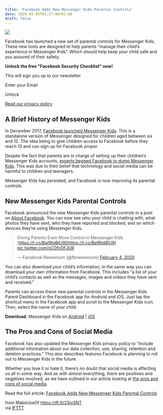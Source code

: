 ```yaml
---
title: 'Facebook Adds New Messenger Kids Parental Controls'
date: 2020-02-05T01:27:00+01:00
draft: false
---
```


![](https://static.makeuseof.com/wp-content/uploads/2020/02/facebook-messenger-kids-update.jpg)

Facebook has launched a new set of parental controls for Messenger Kids. These new tools are designed to help parents “manage their child’s experience in Messenger Kids”. Which should help keep your child safe and you assured of their safety.

**Unlock the free "Facebook Security Checklist" now!**

This will sign you up to our newsletter

Enter your Email

Unlock

[Read our privacy policy](//www.makeuseof.com/legal/)

A Brief History of Messenger Kids
---------------------------------

In December 2017, [Facebook launched Messenger Kids](//www.makeuseof.com/tag/facebook-launches-messenger-kids-children/). This is a standalone version of Messenger designed for children aged between six and 12. The idea being to give children access to Facebook before they reach 13 and can sign up for Facebook proper.

Despite the fact that parents are in charge of setting up their children’s Messenger Kids accounts, [experts begged Facebook to dump Messenger Kids](//www.makeuseof.com/tag/experts-facebook-messenger-kids/). This was due to their belief that technology and social media can be harmful to children and teenagers.

Messenger Kids has persisted, and Facebook is now improving its parental controls.

New Messenger Kids Parental Controls
------------------------------------

Facebook announced the new Messenger Kids parental controls in a post on [About Facebook](https://about.fb.com/news/2020/02/messenger-kids-controls/). You can now see who your child is chatting with, what photos they have sent, who they have reported and blocked, and on which devices they’re using Messenger Kids.

> Giving Parents Even More Control in Messenger Kids [https://t.co/Baf8td8IU9](https://t.co/Baf8td8IU9) [pic.twitter.com/oC0fcDFJUR](https://t.co/oC0fcDFJUR)
> 
> — Facebook Newsroom (@fbnewsroom) [February 4, 2020](https://twitter.com/fbnewsroom/status/1224621438008688640?ref_src=twsrc%5Etfw)

You can also download your child’s information, in the same way you can download your own information from Facebook. This includes “a list of your child’s contacts as well as the messages, images and videos they have sent and received.”

Parents can access these new parental controls in the Messenger Kids Parent Dashboard in the Facebook app for Android and iOS. Just tap the shortcut menu in the Facebook app and scroll to the Messenger Kids icon. Then, select the name of your child.

**Download:** Messenger Kids on [Android](https://play.google.com/store/apps/details?id=com.facebook.talk) | [iOS](https://apps.apple.com/us/app/messenger-kids/id1285713171?ls=1)

The Pros and Cons of Social Media
---------------------------------

Facebook has also updated the Messenger Kids privacy policy to “include additional information about our data collection, use, sharing, retention and deletion practices.” This also describes features Facebook is planning to roll out to Messenger Kids in the future.

Whether you love it or hate it, there’s no doubt that social media is affecting us all in some way. And as with almost everything, there are positives and negatives involved, as we have outlined in our article looking at [the pros and cons of social media](//www.makeuseof.com/tag/pros-cons-social-media/).

Read the full article: [Facebook Adds New Messenger Kids Parental Controls](https://www.makeuseof.com/tag/facebook-messenger-kids-parental-controls/)

  
  
from MakeUseOf https://ift.tt/2SiySNT  
via [IFTTT](https://ifttt.com/?ref=da&site=blogger)